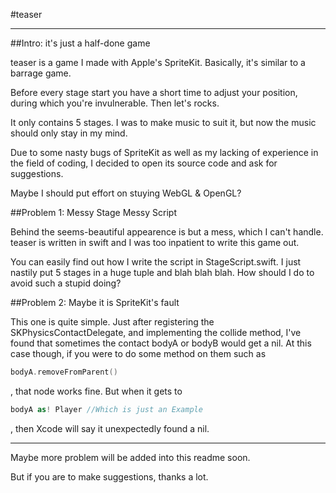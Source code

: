 #teaser
****
##Intro: it's just a half-done game

teaser is a game I made with Apple's SpriteKit. Basically, it's similar to a barrage game.

Before every stage start you have a short time to adjust your position, during which you're invulnerable. Then let's rocks.

It only contains 5 stages. I was to make music to suit it, but now the music should only stay in my mind.

Due to some nasty bugs of SpriteKit as well as my lacking of experience in the field of coding, I decided to open its source code and ask for suggestions.

Maybe I should put effort on stuying WebGL & OpenGL?

##Problem 1: Messy Stage Messy Script

Behind the seems-beautiful appearence is but a mess, which I can't handle. teaser is written in swift and I was too inpatient to write this game out.

You can easily find out how I write the script in StageScript.swift. I just nastily put 5 stages in a huge tuple and blah blah blah. How should I do to avoid such a stupid doing?

##Problem 2: Maybe it is SpriteKit's fault

This one is quite simple. Just after registering the SKPhysicsContactDelegate, and implementing the collide method, I've found that sometimes the contact bodyA or bodyB would get a nil. At this case though, if you were to do some method on them such as 

````swift
bodyA.removeFromParent()
````

, that node works fine. But when it gets to

````swift
bodyA as! Player //Which is just an Example
````

, then Xcode will say it unexpectedly found a nil.

****

Maybe more problem will be added into this readme soon.

But if you are to make suggestions, thanks a lot.
